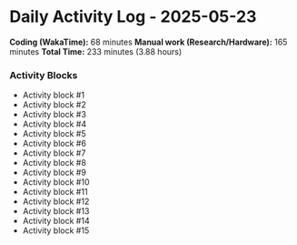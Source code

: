 # Daily Activity Log - 2025-05-23

**Coding (WakaTime):** 68 minutes
**Manual work (Research/Hardware):** 165 minutes
**Total Time:** 233 minutes (3.88 hours)

### Activity Blocks
- Activity block #1
- Activity block #2
- Activity block #3
- Activity block #4
- Activity block #5
- Activity block #6
- Activity block #7
- Activity block #8
- Activity block #9
- Activity block #10
- Activity block #11
- Activity block #12
- Activity block #13
- Activity block #14
- Activity block #15
